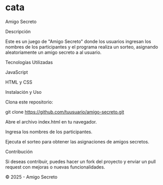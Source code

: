 # cata
Amigo Secreto

Descripción

Este es un juego de "Amigo Secreto" donde los usuarios ingresan los nombres de los participantes y el programa realiza un sorteo, asignando aleatoriamente un amigo secreto a al usuario.

Tecnologías Utilizadas

JavaScript 

HTML y CSS 

Instalación y Uso

Clona este repositorio:

git clone https://github.com/tuusuario/amigo-secreto.git

Abre el archivo index.html en tu navegador.

Ingresa los nombres de los participantes.

Ejecuta el sorteo para obtener las asignaciones de amigos secretos.

Contribución

Si deseas contribuir, puedes hacer un fork del proyecto y enviar un pull request con mejoras o nuevas funcionalidades.


© 2025 - Amigo Secreto

